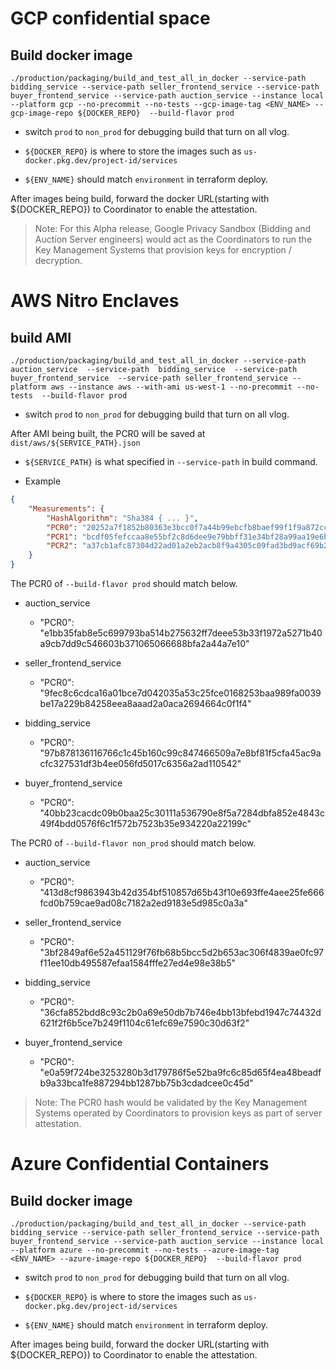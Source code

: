 # GCP confidential space

## Build docker image

```shell
./production/packaging/build_and_test_all_in_docker --service-path bidding_service --service-path seller_frontend_service --service-path buyer_frontend_service --service-path auction_service --instance local --platform gcp --no-precommit --no-tests --gcp-image-tag <ENV_NAME> --gcp-image-repo ${DOCKER_REPO}  --build-flavor prod
```

-   switch `prod` to `non_prod` for debugging build that turn on all vlog.

-   `${DOCKER_REPO}` is where to store the images such as `us-docker.pkg.dev/project-id/services`

-   `${ENV_NAME}` should match `environment` in terraform deploy.

After images being build, forward the docker URL(starting with ${DOCKER_REPO}) to Coordinator to
enable the attestation.

> Note: For this Alpha release, Google Privacy Sandbox (Bidding and Auction Server engineers) would
> act as the Coordinators to run the Key Management Systems that provision keys for encryption /
> decryption.

# AWS Nitro Enclaves

## build AMI

```shell
./production/packaging/build_and_test_all_in_docker --service-path auction_service  --service-path  bidding_service  --service-path buyer_frontend_service  --service-path seller_frontend_service --platform aws --instance aws --with-ami us-west-1 --no-precommit --no-tests  --build-flavor prod
```

-   switch `prod` to `non_prod` for debugging build that turn on all vlog.

After AMI being built, the PCR0 will be saved at `dist/aws/${SERVICE_PATH}.json`

-   `${SERVICE_PATH}` is what specified in `--service-path` in build command.

-   Example

```json
{
    "Measurements": {
        "HashAlgorithm": "Sha384 { ... }",
        "PCR0": "20252a7f1852b80363e3bcc0f7a44b99ebcfb8baef99f1f9a872cc18ccdf47773bbd95998cbbc0d45a940d99385a0809",
        "PCR1": "bcdf05fefccaa8e55bf2c8d6dee9e79bbff31e34bf28a99aa19e6b29c37ee80b214a414b7607236edf26fcb78654e63f",
        "PCR2": "a37cb1afc87304d22ad01a2eb2acb8f9a4305c09fad3bd9acf69b2d1add2ac579031ae661e2af22b506a274dee9b2070"
    }
}
```

The PCR0 of `--build-flavor prod` should match below.

-   auction_service

    -   "PCR0":
        "e1bb35fab8e5c699793ba514b275632ff7deee53b33f1972a5271b40a9cb7dd9c546603b371065066688bfa2a44a7e10"

-   seller_frontend_service

    -   "PCR0":
        "9fec8c6cdca16a01bce7d042035a53c25fce0168253baa989fa0039be17a229b84258eea8aaad2a0aca2694664c0f1f4"

-   bidding_service

    -   "PCR0":
        "97b878136116766c1c45b160c99c847466509a7e8bf81f5cfa45ac9acfc327531df3b4ee056fd5017c6356a2ad110542"

-   buyer_frontend_service
    -   "PCR0":
        "40bb23cacdc09b0baa25c30111a536790e8f5a7284dbfa852e4843c49f4bdd0576f6c1f572b7523b35e934220a22199c"

The PCR0 of `--build-flavor non_prod` should match below.

-   auction_service

    -   "PCR0":
        "413d8cf9863943b42d354bf510857d65b43f10e693ffe4aee25fe666fcd0b759cae9ad08c7182a2ed9183e5d985c0a3a"

-   seller_frontend_service

    -   "PCR0":
        "3bf2849af6e52a451129f76fb68b5bcc5d2b653ac306f4839ae0fc97f11ee10db495587efaa1584fffe27ed4e98e38b5"

-   bidding_service

    -   "PCR0":
        "36cfa852bdd8c93c2b0a69e50db7b746e4bb13bfebd1947c74432d621f2f6b5ce7b249f1104c61efc69e7590c30d63f2"

-   buyer_frontend_service
    -   "PCR0":
        "e0a59f724be3253280b3d179786f5e52ba9fc6c85d65f4ea48beadfb9a33bca1fe887294bb1287bb75b3cdadcee0c45d"

> Note: The PCR0 hash would be validated by the Key Management Systems operated by Coordinators to
> provision keys as part of server attestation.

# Azure Confidential Containers

## Build docker image

```shell
./production/packaging/build_and_test_all_in_docker --service-path bidding_service --service-path seller_frontend_service --service-path buyer_frontend_service --service-path auction_service --instance local --platform azure --no-precommit --no-tests --azure-image-tag <ENV_NAME> --azure-image-repo ${DOCKER_REPO}  --build-flavor prod
```

-   switch `prod` to `non_prod` for debugging build that turn on all vlog.

-   `${DOCKER_REPO}` is where to store the images such as `us-docker.pkg.dev/project-id/services`

-   `${ENV_NAME}` should match `environment` in terraform deploy.

After images being build, forward the docker URL(starting with ${DOCKER_REPO}) to Coordinator to
enable the attestation.

